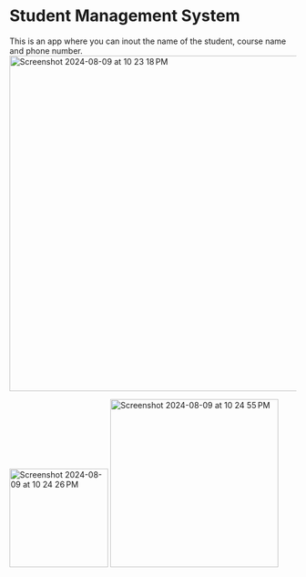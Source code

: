 # Student Management System
This is an app where you can inout the name of the student, course name and phone number.
<img width="589" alt="Screenshot 2024-08-09 at 10 23 18 PM" src="https://github.com/user-attachments/assets/1eae55f1-6afa-40e6-bd78-ee41a2ad6577">

<img width="173" alt="Screenshot 2024-08-09 at 10 24 26 PM" src="https://github.com/user-attachments/assets/a02f1b29-aa63-4789-b5a8-48605572cbcb">

<img width="295" alt="Screenshot 2024-08-09 at 10 24 55 PM" src="https://github.com/user-attachments/assets/bb860486-ae23-48ad-bbd7-64ae7c1bbbc9">
